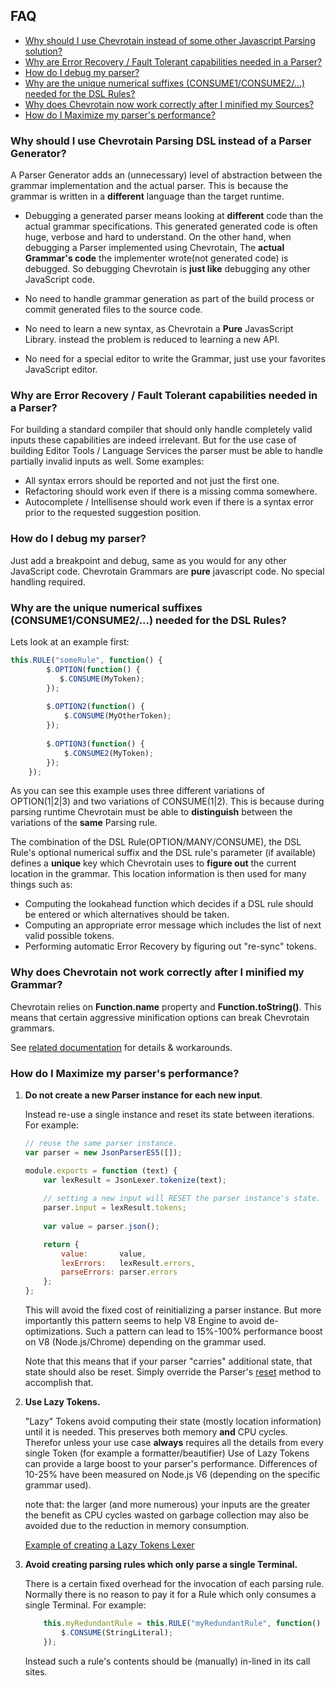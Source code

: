 ## FAQ

* [Why should I use Chevrotain instead of some other Javascript Parsing solution?](#Q1)
* [Why are Error Recovery / Fault Tolerant capabilities needed in a Parser?](#Q2)
* [How do I debug my parser?](#Q3)
* [Why are the unique numerical suffixes (CONSUME1/CONSUME2/...) needed for the DSL Rules?](Q4)
* [Why does Chevrotain now work correctly after I minified my Sources?](#Q5)
* [How do I Maximize my parser's performance?](#Q6)


### <a name="Q1"></a> Why should I use Chevrotain Parsing DSL instead of a Parser Generator?
A Parser Generator adds an (unnecessary) level of abstraction between the grammar implementation and the actual parser.
This is because the grammar is written in a **different** language than the target runtime. 
 
* Debugging a generated parser means looking at **different** code than the actual grammar specifications.
  This generated generated code is often huge, verbose and hard to understand. On the other hand, when debugging a Parser 
  implemented using Chevrotain, The **actual Grammar's code** the implementer wrote(not generated code) is debugged.
  So debugging Chevrotain is **just like** debugging any other JavaScript code.
  
* No need to handle grammar generation as part of the build process or commit generated files to the source code. 
  
* No need to learn a new syntax, as Chevrotain a **Pure** JavasScript Library. instead the problem is reduced to learning a new API.
  
* No need for a special editor to write the Grammar, just use your favorites JavaScript editor.    


### <a name="Q2"></a> Why are Error Recovery / Fault Tolerant capabilities needed in a Parser?
For building a standard compiler that should only handle completely valid inputs these capabilities are indeed irrelevant.
But for the use case of building Editor Tools / Language Services the parser must be able to handle partially invalid inputs as well.
Some examples:
* All syntax errors should be reported and not just the first one.
* Refactoring should work even if there is a missing comma somewhere.
* Autocomplete / Intellisense should work even if there is a syntax error prior to the requested suggestion position. 


### <a name="Q3"></a> How do I debug my parser?
Just add a breakpoint and debug, same as you would for any other JavaScript code.
Chevrotain Grammars are **pure** javascript code. No special handling required.

### <a name="Q4"></a> Why are the unique numerical suffixes (CONSUME1/CONSUME2/...) needed for the DSL Rules?
Lets look at an example first:
```javascript
this.RULE("someRule", function() {
        $.OPTION(function() {
           $.CONSUME(MyToken); 
        });
        
        $.OPTION2(function() {
            $.CONSUME(MyOtherToken);
        });
        
        $.OPTION3(function() {
            $.CONSUME2(MyToken);
        });
    });
```

As you can see this example uses three different variations of OPTION(1|2|3) and two variations of CONSUME(1|2).
This is because during parsing runtime Chevrotain must be able to **distinguish** between the variations of the **same** Parsing rule.

The combination of the DSL Rule(OPTION/MANY/CONSUME), the DSL Rule's optional numerical suffix and the DSL rule's parameter (if available) 
defines a **unique** key which Chevrotain uses to **figure out** the current location in the grammar. This location information is then 
used for many things such as: 
* Computing the lookahead function which decides if a DSL rule should be entered or which alternatives should be taken.
* Computing an appropriate error message which includes the list of next valid possible tokens.
* Performing automatic Error Recovery by figuring out "re-sync" tokens. 

### <a name="Q5"></a> Why does Chevrotain not work correctly after I minified my Grammar?
Chevrotain relies on **Function.name** property and **Function.toString()**.
This means that certain aggressive minification options can break Chevrotain grammars.

See [related documentation](../examples/parser/minification/README.md) for details & workarounds.


### <a name="Q6"></a> How do I Maximize my parser's performance?

1. **Do not create a new Parser instance for each new input**.

   Instead re-use a single instance and reset its state between iterations. For example:
   
   ```javascript
   // reuse the same parser instance.
   var parser = new JsonParserES5([]);
   
   module.exports = function (text) {
       var lexResult = JsonLexer.tokenize(text);
    
       // setting a new input will RESET the parser instance's state.
       parser.input = lexResult.tokens;
    
       var value = parser.json();
   
       return {
           value:       value, 
           lexErrors:   lexResult.errors,
           parseErrors: parser.errors
       };
   };
   ```
   
   This will avoid the fixed cost of reinitializing a parser instance.
   But more importantly this pattern seems to help V8 Engine to avoid de-optimizations.
   Such a pattern can lead to 15%-100% performance boost on V8 (Node.js/Chrome) depending on the grammar used.
   
   Note that this means that if your parser "carries" additional state, that state should also be reset.
   Simply override the Parser's [reset](http://sap.github.io/chevrotain/documentation/0_13_4/classes/parser.html#reset) method
   to accomplish that.
    
2. **Use Lazy Tokens.**

   "Lazy" Tokens avoid computing their state (mostly location information) until it is needed.
   This preserves both memory **and** CPU cycles. Therefor unless your use case **always** requires all the details from every single
   Token (for example a formatter/beautifier) Use of Lazy Tokens can provide a large boost to your parser's performance.
   Differences of 10-25% have been measured on Node.js V6 (depending on the specific grammar used).
   
   note that: the larger (and more numerous) your inputs are the greater the benefit as CPU cycles wasted on garbage collection
   may also be avoided due to the reduction in memory consumption.
   
   [Example of creating a Lazy Tokens Lexer](../examples/lexer/lazy_tokens/)
    
3. **Avoid creating parsing rules which only parse a single Terminal.**

   There is a certain fixed overhead for the invocation of each parsing rule.
   Normally there is no reason to pay it for a Rule which only consumes a single Terminal.
   For example:
    
   ```javascript
       this.myRedundantRule = this.RULE("myRedundantRule", function() {
           $.CONSUME(StringLiteral);
       });
   ``` 
   
   Instead such a rule's contents should be (manually) in-lined in its call sites.
    
   

